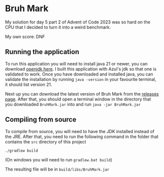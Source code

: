 [openjdk]: https://www.azul.com/downloads/?version=java-21-lts&architecture=x86-64-bit&package=jre#zulu
[download]: https://github.com/duncte123/bruh-mark/releases/latest

# Bruh Mark
My solution for day 5 part 2 of Advent of Code 2023 was so hard on the CPU that I decided to turn it into a weird benchmark.

My own score: DNF

## Running the application
To run this application you will need to install java 21 or newer, you can download [openjdk here][openjdk]. I built this application with Azul's jdk so that one is validated to work.
Once you have downloaded and installed java, you can validate the installation by running `java -version` in your favourite terminal, it should list version 21.

Next up you can download the latest version of Bruh Mark from the [releases page][download].
After that, you should open a terminal window in the directory that you downloaded `BruhMark.jar` into and run `java -jar BruhMark.jar`

## Compiling from source
To compile from source, you will need to have the JDK installed instead of the JRE. After that, you need to run the following command in the folder that contains the `src` directory of this project

```bash
./gradlew build
```
(On windows you will need to run `gradlew.bat build`)

The resulting file will be in `build/libs/BruhMark.jar`
